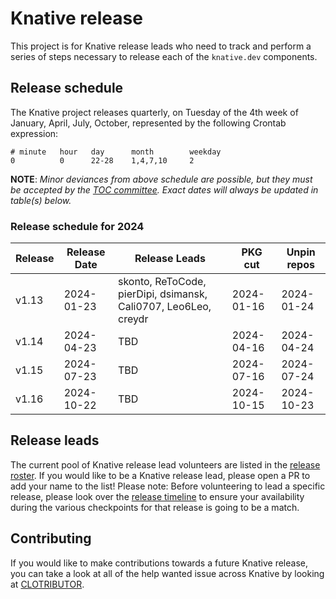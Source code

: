 # Knative release

This project is for Knative release leads who need to track and perform a series of steps necessary to release each of the `knative.dev` components.

## Release schedule

The Knative project releases quarterly, on Tuesday of the 4th week of January, April, July, October, represented by the following Crontab expression:

```
# minute   hour   day      month        weekday
0          0      22-28    1,4,7,10     2
```

**NOTE**: *Minor deviances from above schedule are possible, but they must be accepted by the [TOC committee](https://github.com/knative/community/blob/main/TECH-OVERSIGHT-COMMITTEE.md). Exact dates will always be updated in table(s) below.*

### Release schedule for 2024

| Release | Release Date | Release Leads                                                     | PKG cut    | Unpin repos |
|---------|--------------|-------------------------------------------------------------------|------------|-------------|
| v1.13   | 2024-01-23   | skonto, ReToCode, pierDipi, dsimansk, Cali0707, Leo6Leo, creydr   | 2024-01-16 | 2024-01-24  |
| v1.14   | 2024-04-23   | TBD                                                               | 2024-04-16 | 2024-04-24  |
| v1.15   | 2024-07-23   | TBD                                                               | 2024-07-16 | 2024-07-24  |
| v1.16   | 2024-10-22   | TBD                                                               | 2024-10-15 | 2024-10-23  |

## Release leads
The current pool of Knative release lead volunteers are listed in the [release roster](./ROSTER.md). If you would like to be a Knative release lead, please open a PR to add your name to the list! Please note: Before volunteering to lead a specific release, please look over the [release timeline](TIMELINE.md) to ensure your availability during the various checkpoints for that release is going to be a match.

## Contributing

If you would like to make contributions towards a future Knative release, you can take a look at all of the help wanted issue across Knative by looking
at [CLOTRIBUTOR](https://clotributor.dev/search?project=knative&page=1).
